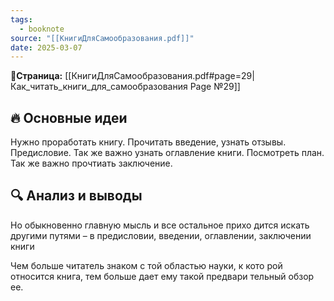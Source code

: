 ```yaml
---
tags:
  - booknote
source: "[[КнигиДляСамообразования.pdf]]"
date: 2025-03-07
---
```

**📝Страница:** [[КнигиДляСамообразования.pdf#page=29|Как_читать_книги_для_самообразования Page №29]]  

## 🔥 Основные идеи 
Нужно проработать книгу. Прочитать введение, узнать отзывы. Предисловие.
Так же важно узнать оглавление книги. Посмотреть план. Так же важно прочтиать заключение.



## 🔍 Анализ и выводы  

Но обыкновенно главную мысль и все остальное прихо дится искать другими путями – в предисловии, введении, оглавлении, заключении книги

Чем больше читатель знаком с той областью науки, к кото рой относится книга, тем больше дает ему такой предвари тельный обзор ее.

